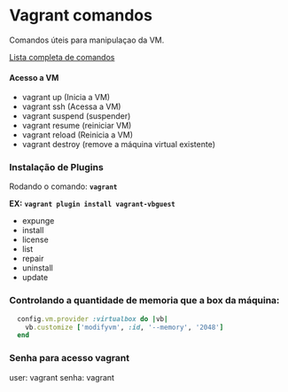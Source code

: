 # Vagrant comandos

Comandos úteis para manipulaçao da VM.

[Lista completa de comandos](https://www.vagrantup.com/docs/cli/)

#### Acesso a VM
- vagrant up (Inicia a VM)
- vagrant ssh (Acessa a VM)
- vagrant suspend (suspender)
- vagrant resume (reiniciar VM)
- vagrant reload (Reinicia a VM)
- vagrant destroy (remove a máquina virtual existente)

### Instalação de Plugins

Rodando o comando: **`vagrant`** 

**EX:** **`vagrant plugin install vagrant-vbguest`**

- expunge
- install
- license
- list
- repair
- uninstall
- update

### Controlando a quantidade de memoria que a box da máquina: 
```ruby
  config.vm.provider :virtualbox do |vb|
    vb.customize ['modifyvm', :id, '--memory', '2048']
  end
```

### Senha para acesso vagrant

user: vagrant
senha: vagrant

